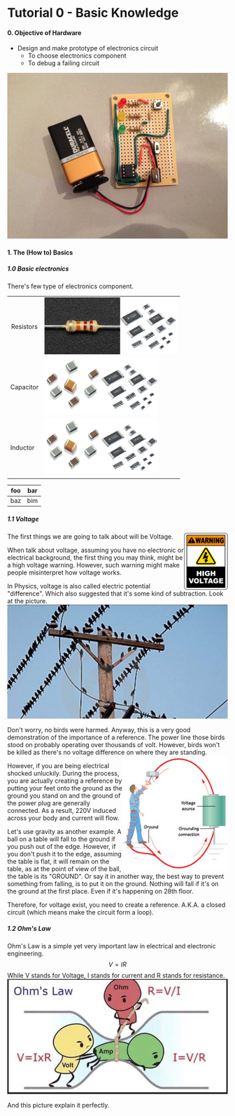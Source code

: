 # Tutorial 0 - Basic Knowledge

#### 0. Objective of Hardware

+ Design and make prototype of electronics circuit
    - To choose electronics component
    - To debug a failing circuit

![perf board attiny](assets\FLF0LQLHEBNH7UI.LARGE.jpg)



#### 1. The (How to) Basics

##### 1.0 Basic electronics

There's few type of electronics component.
<table border="0">
<tr>
    <td align="center">Resistors</td>
    <td align="center"><img height="130" src=".\assets\2785-03-1564812167285.jpg"><img height="130" src=".\assets\smd-resistor-500x500.jpg"></td>
</tr>
<tr>
    <td>Capacitor</td>
    <td><img height="130" src=".\assets\407684326c404052734_grande.jpeg"><img align="centre" height="130" src=".\assets\smd-resistor-500x500.jpg"></td>
</tr>
<tr>
    <td>Inductor</td>
    <td><img height="130" src=".\assets\407684326c404052734_grande.jpeg"><img align="centre" height="130" src=".\assets\smd-resistor-500x500.jpg"></td>
</tr>
</table>


| foo | bar |
| --- | --- |
| baz | bim |

##### 1.1 Voltage

<img align="right" width="100" height="130" src=".\assets\E3444-1564765376829.png">The first things we are going to talk about will be Voltage. 

When talk about voltage, assuming you have no electronic or electrical background, the first thing you may think, might be a high voltage warning. However, such warning might make people misinterpret how voltage works.

In Physics, voltage is also called electric potential "difference". Which also suggested that it's some kind of subtraction. Look at the picture. ![bird power line](assets\Screenshot_20190204-082427_Gallery.jpg)

Don't worry, no birds were harmed. Anyway, this is a very good demonstration of the importance of a reference. The power line those birds stood on probably operating over thousands of volt. However, birds won't be killed as there's no voltage difference on where they are standing.<img align="right" width="240" height="260" src=".\assets\avoidshocks016.jpg">

However, if you are being electrical shocked unluckily. During the process, you are actually creating a reference by putting your feet onto the ground as the ground you stand on and the ground of the power plug are generally connected. As a result, 220V induced across your body and current will flow.

Let's use gravity as another example. A ball on a table will fall to the ground if you push out of the edge. However, if you don't push it to the edge, assuming the table is flat, it will remain on the table, as at the point of view of the ball, the table is its "GROUND". Or say it in another way, the best way to prevent something from falling, is to put it on the ground. Nothing will fall if it's on the ground at the first place. Even if it's happening on 28th floor.

Therefore, for voltage exist, you need to create a reference. A.K.A. a closed circuit (which means make the circuit form a loop).

##### 1.2 Ohm's Law

Ohm's Law is a simple yet very important law in electrical and electronic engineering.
$$
V = IR
$$
While V stands for Voltage, I stands for current and R stands for resistance.![ohm's law](assets\zi3yac7jkxj21.jpg)

And this picture explain it perfectly.

